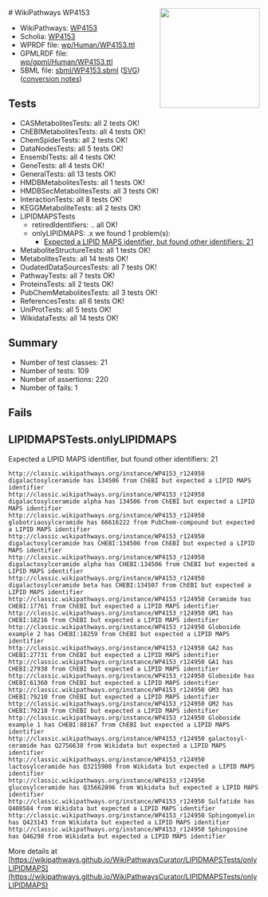<img style="float: right; width: 200px" src="../logo.png" />
# WikiPathways WP4153

* WikiPathways: [WP4153](https://identifiers.org/wikipathways:WP4153)
* Scholia: [WP4153](https://scholia.toolforge.org/wikipathways/WP4153)
* WPRDF file: [wp/Human/WP4153.ttl](../wp/Human/WP4153.ttl)
* GPMLRDF file: [wp/gpml/Human/WP4153.ttl](../wp/gpml/Human/WP4153.ttl)
* SBML file: [sbml/WP4153.sbml](../sbml/WP4153.sbml) ([SVG](../sbml/WP4153.svg)) ([conversion notes](../sbml/WP4153.txt))

## Tests
* CASMetabolitesTests: all 2 tests OK!
* ChEBIMetabolitesTests: all 4 tests OK!
* ChemSpiderTests: all 2 tests OK!
* DataNodesTests: all 5 tests OK!
* EnsemblTests: all 4 tests OK!
* GeneTests: all 4 tests OK!
* GeneralTests: all 13 tests OK!
* HMDBMetabolitesTests: all 1 tests OK!
* HMDBSecMetabolitesTests: all 3 tests OK!
* InteractionTests: all 8 tests OK!
* KEGGMetaboliteTests: all 2 tests OK!
* LIPIDMAPSTests
    * retiredIdentifiers: .. all OK!
    * onlyLIPIDMAPS: .x we found 1 problem(s):
        * [Expected a LIPID MAPS identifier, but found other identifiers: 21](#d0bfb698)
* MetaboliteStructureTests: all 1 tests OK!
* MetabolitesTests: all 14 tests OK!
* OudatedDataSourcesTests: all 7 tests OK!
* PathwayTests: all 7 tests OK!
* ProteinsTests: all 2 tests OK!
* PubChemMetabolitesTests: all 3 tests OK!
* ReferencesTests: all 6 tests OK!
* UniProtTests: all 5 tests OK!
* WikidataTests: all 14 tests OK!


## Summary

* Number of test classes: 21
* Number of tests: 109
* Number of assertions: 220
* Number of fails: 1

## Fails

<a name="d0bfb698" />

## LIPIDMAPSTests.onlyLIPIDMAPS

Expected a LIPID MAPS identifier, but found other identifiers: 21
```
http://classic.wikipathways.org/instance/WP4153_r124950 digalactosylceramide has 134506 from ChEBI but expected a LIPID MAPS identifier
http://classic.wikipathways.org/instance/WP4153_r124950 digalactosylceramide alpha has 134506 from ChEBI but expected a LIPID MAPS identifier
http://classic.wikipathways.org/instance/WP4153_r124950 globotriaosylceramide has 66616222 from PubChem-compound but expected a LIPID MAPS identifier
http://classic.wikipathways.org/instance/WP4153_r124950 digalactosylceramide has CHEBI:134506 from ChEBI but expected a LIPID MAPS identifier
http://classic.wikipathways.org/instance/WP4153_r124950 digalactosylceramide alpha has CHEBI:134506 from ChEBI but expected a LIPID MAPS identifier
http://classic.wikipathways.org/instance/WP4153_r124950 digalactosylceramide beta has CHEBI:134507 from ChEBI but expected a LIPID MAPS identifier
http://classic.wikipathways.org/instance/WP4153_r124950 Ceramide has CHEBI:17761 from ChEBI but expected a LIPID MAPS identifier
http://classic.wikipathways.org/instance/WP4153_r124950 GM1 has CHEBI:18216 from ChEBI but expected a LIPID MAPS identifier
http://classic.wikipathways.org/instance/WP4153_r124950 Globoside example 2 has CHEBI:18259 from ChEBI but expected a LIPID MAPS identifier
http://classic.wikipathways.org/instance/WP4153_r124950 GA2 has CHEBI:27731 from ChEBI but expected a LIPID MAPS identifier
http://classic.wikipathways.org/instance/WP4153_r124950 GA1 has CHEBI:27938 from ChEBI but expected a LIPID MAPS identifier
http://classic.wikipathways.org/instance/WP4153_r124950 Globoside has CHEBI:61360 from ChEBI but expected a LIPID MAPS identifier
http://classic.wikipathways.org/instance/WP4153_r124950 GM3 has CHEBI:79210 from ChEBI but expected a LIPID MAPS identifier
http://classic.wikipathways.org/instance/WP4153_r124950 GM2 has CHEBI:79218 from ChEBI but expected a LIPID MAPS identifier
http://classic.wikipathways.org/instance/WP4153_r124950 Globoside example 1 has CHEBI:88167 from ChEBI but expected a LIPID MAPS identifier
http://classic.wikipathways.org/instance/WP4153_r124950 galactosyl-ceramide has Q2756638 from Wikidata but expected a LIPID MAPS identifier
http://classic.wikipathways.org/instance/WP4153_r124950 lactosylceramide has Q3215908 from Wikidata but expected a LIPID MAPS identifier
http://classic.wikipathways.org/instance/WP4153_r124950 glucosylceramide has Q35662896 from Wikidata but expected a LIPID MAPS identifier
http://classic.wikipathways.org/instance/WP4153_r124950 Sulfatide has Q408584 from Wikidata but expected a LIPID MAPS identifier
http://classic.wikipathways.org/instance/WP4153_r124950 Sphingomyelin has Q423143 from Wikidata but expected a LIPID MAPS identifier
http://classic.wikipathways.org/instance/WP4153_r124950 Sphingosine has Q46298 from Wikidata but expected a LIPID MAPS identifier
```

More details at [https://wikipathways.github.io/WikiPathwaysCurator/LIPIDMAPSTests/onlyLIPIDMAPS](https://wikipathways.github.io/WikiPathwaysCurator/LIPIDMAPSTests/onlyLIPIDMAPS)

